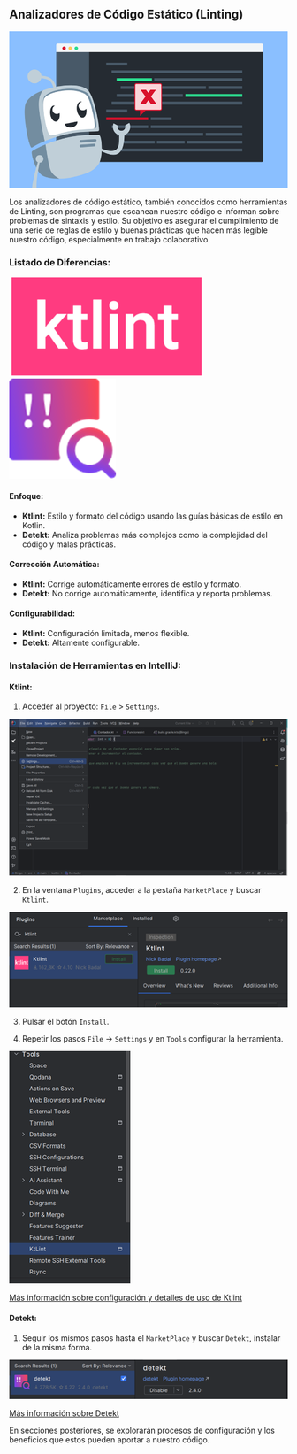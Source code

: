 ## Analizadores de Código Estático (Linting)

![img.png](assets%2Fimg.png)

Los analizadores de código estático, también conocidos como herramientas de Linting, son programas que escanean nuestro código e informan sobre problemas de sintaxis y estilo. Su objetivo es asegurar el cumplimiento de una serie de reglas de estilo y buenas prácticas que hacen más legible nuestro código, especialmente en trabajo colaborativo.

### Listado de Diferencias:

![img_1.png](assets%2Fimg_1.png) ![img_2.png](assets%2Fimg_2.png)

#### Enfoque:
- **Ktlint:** Estilo y formato del código usando las guías básicas de estilo en Kotlin.
- **Detekt:** Analiza problemas más complejos como la complejidad del código y malas prácticas.

#### Corrección Automática:
- **Ktlint:** Corrige automáticamente errores de estilo y formato.
- **Detekt:** No corrige automáticamente, identifica y reporta problemas.

#### Configurabilidad:
- **Ktlint:** Configuración limitada, menos flexible.
- **Detekt:** Altamente configurable.

### Instalación de Herramientas en IntelliJ:

#### Ktlint:
1. Acceder al proyecto: `File` > `Settings`.

![img_3.png](assets%2Fimg_3.png)

2. En la ventana `Plugins`, acceder a la pestaña `MarketPlace` y buscar `Ktlint`.

![img_4.png](assets%2Fimg_4.png)

3. Pulsar el botón `Install`.

4. Repetir los pasos `File` -> `Settings` y en `Tools` configurar la herramienta.

![img_5.png](assets%2Fimg_5.png)

[Más información sobre configuración y detalles de uso de Ktlint](https://pinterest.github.io/ktlint/latest/)

#### Detekt:
1. Seguir los mismos pasos hasta el `MarketPlace` y buscar `Detekt`, instalar de la misma forma.

![img_6.png](assets%2Fimg_6.png)

[Más información sobre Detekt](https://detekt.dev/)

En secciones posteriores, se explorarán procesos de configuración y los beneficios que estos pueden aportar a nuestro código.
